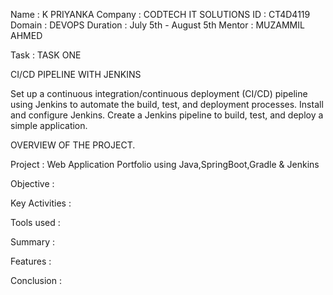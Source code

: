 Name     : K PRIYANKA
Company  : CODTECH IT SOLUTIONS
ID       : CT4D4119
Domain   : DEVOPS
Duration : July 5th - August 5th
Mentor   : MUZAMMIL AHMED

Task     : TASK ONE

CI/CD PIPELINE WITH JENKINS

Set up a continuous integration/continuous deployment (CI/CD) pipeline using Jenkins to automate the build, test, and deployment processes. Install and configure Jenkins. Create a Jenkins pipeline to build, test, and deploy a simple application.

OVERVIEW OF THE PROJECT.

Project : Web Application Portfolio using Java,SpringBoot,Gradle & Jenkins

Objective :

Key Activities :

Tools used :

Summary :

Features :

Conclusion :
